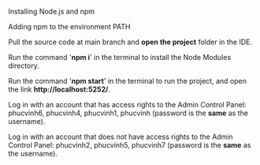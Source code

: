Installing Node.js and npm

Adding npm to the environment PATH

Pull the source code at main branch and **open the project** folder in the IDE.

Run the command '**npm i**' in the terminal to install the Node Modules directory.

Run the command '**npm start**' in the terminal to run the project, and open the link **http://localhost:5252/**.

Log in with an account that has access rights to the Admin Control Panel: phucvinh6, phucvinh4, phucvinh1, phucvinh (password is the **same** as the username).

Log in with an account that does not have access rights to the Admin Control Panel: phucvinh2, phucvinh5, phucvinh7 (password is the **same** as the username).
